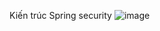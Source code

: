 Kiến trúc Spring security
![image](https://github.com/jaenguyen/SpringSecurity/assets/133622536/a2611127-ddb1-4014-8719-c2fa611c45d1)
